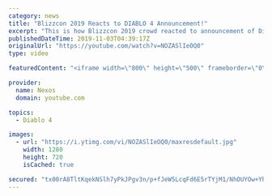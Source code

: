 ```yaml
---
category: news
title: "Blizzcon 2019 Reacts to DIABLO 4 Announcement!"
excerpt: "This is how Blizzcon 2019 crowd reacted to announcement of Diablo 4 during opening ceremony! ♢ Buy games with code \"NEXOS\" for 3% CashBack ♢ Buy ..."
publishedDateTime: 2019-11-03T04:39:17Z
originalUrl: "https://youtube.com/watch?v=NOZASlIeOQ0"
type: video

featuredContent: "<iframe width=\"800\" height=\"500\" frameborder=\"0\" src=\"https://www.youtube.com/embed/NOZASlIeOQ0\" allow=\"accelerometer; autoplay; encrypted-media; gyroscope; picture-in-picture\" allowfullscreen></iframe>"

provider:
  name: Nexos
  domain: youtube.com

topics:
  - Diablo 4

images:
  - url: "https://i.ytimg.com/vi/NOZASlIeOQ0/maxresdefault.jpg"
    width: 1280
    height: 720
    isCached: true

secured: "tx00rA8TltKqekNSlh7yPkJPgv3n/p+fJeW5LcqFd6E5rTYjM1/NhOUYOw+YhbHZ4Cqpsrns7QWuftT7gxdb/ihdp7iFyX8rbE2+/6wULPo7PGW2JjtWWrki1kCXhVedSbZrMfkW/WkbgJSH5wCn0HOxSzk8Bq5ka8FqhWl2HqavC3U9FWKcxEkPtDSxRqlQplHSUmVvHvQOTa0ZLp20x1GH+2DibnLQ7pt1yfV8B8F1L8Z4J7vm1Gu+mciIdzQ15XiMhXsqDxf139dFy/h9qkrfh6foES04fnS3gNohjwOEHsrsgATLwMHmUT8WGwNFHH0YOJ/mRhlQNpr6nmMrN+TtmSyZrNDLumRwg8pnFisXtP3ZMTwwmTQXuUGGFjR8Wb3Vs+7JS4FfTNqJEFKtui5caoMEiHGscpFFTsZPxdbnSfSXaDMFPKzSGu5Bfa/u;njKfh8ip7GBdgxVD4VVY2g=="
---
```


